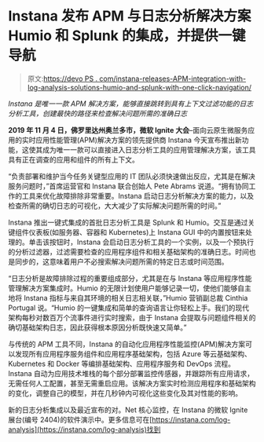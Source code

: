# Instana 发布 APM 与日志分析解决方案 Humio 和 Splunk 的集成，并提供一键导航

> 原文:[https://devo PS . com/instana-releases-APM-integration-with-log-analysis-solutions-humio-and-splunk-with-one-click-navigation/](https://devops.com/instana-releases-apm-integration-with-log-analysis-solutions-humio-and-splunk-with-one-click-navigation/)

*Instana* *是唯一一款 APM 解决方案，能够直接跳转到具有上下文过滤功能的日志分析工具，创建最快的路径来检查解决问题所需的准确日志*

**2019 年 11 月 4 日，佛罗里达州奥兰多市，微软 Ignite 大会**–面向云原生微服务应用的实时应用性能管理(APM)解决方案的领先提供商 Instana 今天宣布推出新功能，这使其成为唯一一款可以直接进入日志分析工具的应用管理解决方案，该工具具有正在调查的应用和组件的所有上下文。

“负责部署和维护当今任务关键型应用的 IT 团队必须快速做出反应，尤其是在解决服务问题时，”首席运营官和 Instana 联合创始人 Pete Abrams 说道。“拥有协同工作的工具来优化故障排除非常重要。Instana 启动日志分析解决方案的能力，以及检查所需的确切日志的可视化，大大减少了实际解决问题所需的时间。”

Instana 推出一键式集成的首批日志分析工具是 Splunk 和 Humio。交互是通过关键组件仪表板(如服务器、容器和 Kubernetes)上 Instana GUI 中的内置按钮来处理的。单击该按钮时，Instana 会启动日志分析工具的一个实例，以及一个预执行的分析过滤器，过滤需要检查的应用程序组件和相关基础架构的准确日志。时间也是同步的，这意味着用户不必搜索解决问题所需的特定日志或时间范围。

“日志分析是故障排除过程的重要组成部分，尤其是在与 Instana 等应用程序性能管理解决方案集成时。Humio 的无限计划使用户能够记录一切，使他们能够自主地将 Instana 指标与来自其环境的相关日志相关联，”Humio 营销副总裁 Cinthia Portugal 说。“Humio 的一键集成和简单的查询语言让你轻松上手。我们的现代架构每秒对数百万个流事件进行实时搜索，由于 Instana 会提取与问题组件相关的确切基础架构日志，因此获得根本原因分析既快速又简单。”

与传统的 APM 工具不同，Instana 的自动化应用程序性能监控(APM)解决方案可以发现所有应用程序服务组件和应用程序基础架构，包括 Azure 等云基础架构、Kubernetes 和 Docker 等编排基础架构、应用程序服务和 DevOps 流程。Instana 自动为应用技术堆栈的每个部分部署监控传感器，并跟踪所有应用请求，无需任何人工配置，甚至无需重启应用。该解决方案实时检测应用程序和基础架构的变化，调整自己的模型，并在几秒钟内可视化这些变化及其对性能的影响。

新的日志分析集成以及最近宣布的对。Net 核心监控，在 Instana 的微软 Ignite 展台(编号 2404)的软件演示中。更多信息可在[https://instana.com/log-analysis](https://instana.com/log-analysis)找到